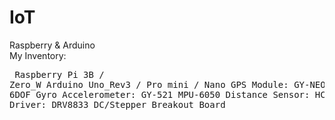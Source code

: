 # IoT
Raspberry &amp; Arduino<br>
My Inventory:  <pre>
    Raspberry Pi 3B / Zero_W
    Arduino Uno_Rev3 / Pro mini / Nano
    GPS Module: GY-NEO-6MV2
    3 Axis 6DOF Gyro Accelerometer: GY-521 MPU-6050
    Distance Sensor: HC-SR04
    Motor Driver: DRV8833 DC/Stepper Breakout Board
</pre>

